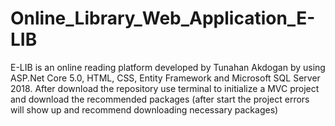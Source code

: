 # Online_Library_Web_Application_E-LIB
 E-LIB is an online reading platform developed by Tunahan Akdogan by using ASP.Net Core 5.0, HTML, CSS, Entity Framework and Microsoft SQL Server 2018.
 After download the repository use terminal to initialize a MVC project and download the recommended packages (after start the project errors will show up and recommend
 downloading necessary packages)
